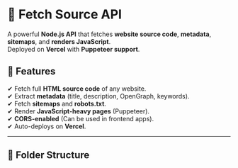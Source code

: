 # 🚀 Fetch Source API

A powerful **Node.js API** that fetches **website source code**, **metadata**, **sitemaps**, and **renders JavaScript**.  
Deployed on **Vercel** with **Puppeteer support**.

## **📌 Features**
✔ Fetch full **HTML source code** of any website.  
✔ Extract **metadata** (title, description, OpenGraph, keywords).  
✔ Fetch **sitemaps** and **robots.txt**.  
✔ Render **JavaScript-heavy pages** (Puppeteer).  
✔ **CORS-enabled** (Can be used in frontend apps).  
✔ Auto-deploys on **Vercel**.

---

## **📂 Folder Structure**